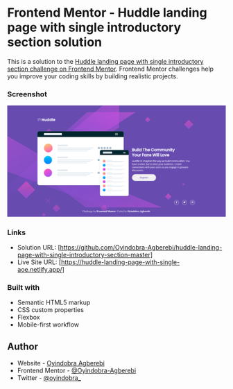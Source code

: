 # Frontend Mentor - Huddle landing page with single introductory section solution

This is a solution to the [Huddle landing page with single introductory section challenge on Frontend Mentor](https://www.frontendmentor.io/challenges/huddle-landing-page-with-a-single-introductory-section-B_2Wvxgi0). Frontend Mentor challenges help you improve your coding skills by building realistic projects. 


### Screenshot
![Alt text](images/huddle%20landing%20page%20preview.png)

### Links

- Solution URL: [https://github.com/Oyindobra-Agberebi/huddle-landing-page-with-single-introductory-section-master]
- Live Site URL: [https://huddle-landing-page-with-single-aoe.netlify.app/]


### Built with

- Semantic HTML5 markup
- CSS custom properties
- Flexbox
- Mobile-first workflow


## Author

- Website - [Oyindobra Agberebi](https://github.com/Oyindobra-Agberebi)
- Frontend Mentor - [@Oyindobra-Agberebi](https://www.frontendmentor.io/profile/Oyindobra-Agberebi)
- Twitter - [@oyindobra_](https://twitter.com/oyindobra_)


